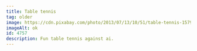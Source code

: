 ```yaml
---
title: Table tennis
tag: older
image: https://cdn.pixabay.com/photo/2013/07/13/10/51/table-tennis-157932__340.png
imageAlt: ok
id: 4757
description: Fun table tennis against ai.
---
```


